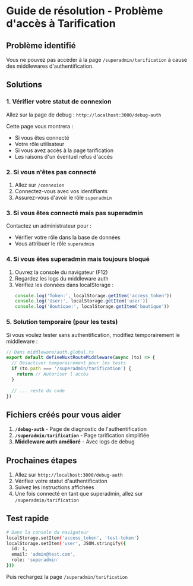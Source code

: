 # Guide de résolution - Problème d'accès à Tarification

## Problème identifié
Vous ne pouvez pas accéder à la page `/superadmin/tarification` à cause des middlewares d'authentification.

## Solutions

### 1. Vérifier votre statut de connexion
Allez sur la page de debug : `http://localhost:3000/debug-auth`

Cette page vous montrera :
- Si vous êtes connecté
- Votre rôle utilisateur
- Si vous avez accès à la page tarification
- Les raisons d'un éventuel refus d'accès

### 2. Si vous n'êtes pas connecté
1. Allez sur `/connexion`
2. Connectez-vous avec vos identifiants
3. Assurez-vous d'avoir le rôle `superadmin`

### 3. Si vous êtes connecté mais pas superadmin
Contactez un administrateur pour :
- Vérifier votre rôle dans la base de données
- Vous attribuer le rôle `superadmin`

### 4. Si vous êtes superadmin mais toujours bloqué
1. Ouvrez la console du navigateur (F12)
2. Regardez les logs du middleware auth
3. Vérifiez les données dans localStorage :
   ```javascript
   console.log('Token:', localStorage.getItem('access_token'))
   console.log('User:', localStorage.getItem('user'))
   console.log('Boutique:', localStorage.getItem('boutique'))
   ```

### 5. Solution temporaire (pour les tests)
Si vous voulez tester sans authentification, modifiez temporairement le middleware :

```typescript
// Dans middleware/auth.global.ts
export default defineNuxtRouteMiddleware(async (to) => {
  // Désactiver temporairement pour les tests
  if (to.path === '/superadmin/tarification') {
    return // Autoriser l'accès
  }
  
  // ... reste du code
})
```

## Fichiers créés pour vous aider

1. **`/debug-auth`** - Page de diagnostic de l'authentification
2. **`/superadmin/tarification`** - Page tarification simplifiée
3. **Middleware auth amélioré** - Avec logs de debug

## Prochaines étapes

1. Allez sur `http://localhost:3000/debug-auth`
2. Vérifiez votre statut d'authentification
3. Suivez les instructions affichées
4. Une fois connecté en tant que superadmin, allez sur `/superadmin/tarification`

## Test rapide
```bash
# Dans la console du navigateur
localStorage.setItem('access_token', 'test-token')
localStorage.setItem('user', JSON.stringify({
  id: 1,
  email: 'admin@test.com',
  role: 'superadmin'
}))
```

Puis rechargez la page `/superadmin/tarification`










